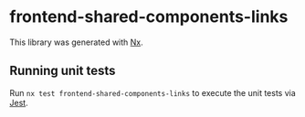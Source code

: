 # frontend-shared-components-links

This library was generated with [Nx](https://nx.dev).

## Running unit tests

Run `nx test frontend-shared-components-links` to execute the unit tests via [Jest](https://jestjs.io).
